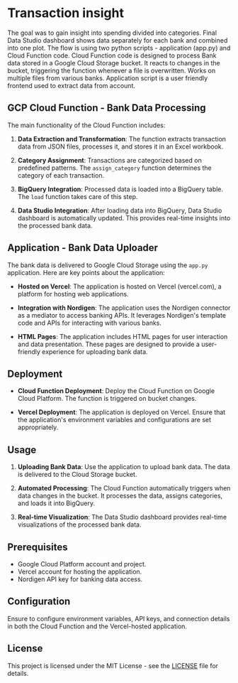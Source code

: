 # Transaction insight

The goal was to gain insight into spending divided into categories. Final Data Studio dashboard shows data separately for each bank and combined into one plot. The flow is using two python scripts - application (app.py) and Cloud Function code. Cloud Function code is designed to process Bank data stored in a Google Cloud Storage bucket. It reacts to changes in the bucket, triggering the function whenever a file is overwritten. Works on multiple files from various banks. Application script is a user friendly frontend used to extract data from account.  

## GCP Cloud Function - Bank Data Processing

The main functionality of the Cloud Function includes:

1. **Data Extraction and Transformation**: The function extracts transaction data from JSON files, processes it, and stores it in an Excel workbook.

2. **Category Assignment**: Transactions are categorized based on predefined patterns. The `assign_category` function determines the category of each transaction.

3. **BigQuery Integration**: Processed data is loaded into a BigQuery table. The `load` function takes care of this step.

4. **Data Studio Integration**: After loading data into BigQuery, Data Studio dashboard is automatically updated. This provides real-time insights into the processed bank data.

## Application - Bank Data Uploader

The bank data is delivered to Google Cloud Storage using the `app.py` application. Here are key points about the application:

- **Hosted on Vercel**: The application is hosted on Vercel (vercel.com), a platform for hosting web applications.

- **Integration with Nordigen**: The application uses the Nordigen connector as a mediator to access banking APIs. It leverages Nordigen's template code and APIs for interacting with various banks.

- **HTML Pages**: The application includes HTML pages for user interaction and data presentation. These pages are designed to provide a user-friendly experience for uploading bank data.

## Deployment

- **Cloud Function Deployment**: Deploy the Cloud Function on Google Cloud Platform. The function is triggered on bucket changes.

- **Vercel Deployment**: The application is deployed on Vercel. Ensure that the application's environment variables and configurations are set appropriately.

## Usage

1. **Uploading Bank Data**: Use the application to upload bank data. The data is delivered to the Cloud Storage bucket.

2. **Automated Processing**: The Cloud Function automatically triggers when data changes in the bucket. It processes the data, assigns categories, and loads it into BigQuery.

3. **Real-time Visualization**: The Data Studio dashboard provides real-time visualizations of the processed bank data.

## Prerequisites

- Google Cloud Platform account and project.
- Vercel account for hosting the application.
- Nordigen API key for banking data access.

## Configuration

Ensure to configure environment variables, API keys, and connection details in both the Cloud Function and the Vercel-hosted application.

## License

This project is licensed under the MIT License - see the [LICENSE](LICENSE) file for details.
